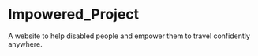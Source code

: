 # Impowered_Project
A website to help disabled people and empower them to travel confidently anywhere.
